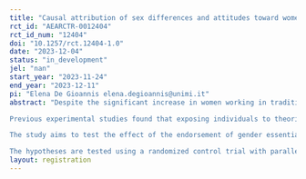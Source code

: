 ```yaml
---
title: "Causal attribution of sex differences and attitudes toward women in STEM"
rct_id: "AEARCTR-0012404"
rct_id_num: "12404"
doi: "10.1257/rct.12404-1.0"
date: "2023-12-04"
status: "in_development"
jel: "nan"
start_year: "2023-11-24"
end_year: "2023-12-11"
pi: "Elena De Gioannis elena.degioannis@unimi.it"
abstract: "Despite the significant increase in women working in traditionally masculine sectors, the presence of women in STEM (Science, Technology, Engineering and Math) fields, and thus in high-pay and high-status professions, is still scarce. 
Previous experimental studies found that exposing individuals to theories of sex differences, attributing the cause of these differences to either biological or social factors, affects stereotype endorsement, self-stereotyping, interest in STEM and performance in a math-related task. However, the existing studies on the effect of essentialist beliefs on attitudes toward role models are too scarce to provide a clear picture of how the endorsement of fixed versus malleable theories of traits could mediate the efficacy of interventions using role models. 
The study aims to test the effect of the endorsement of gender essentialist beliefs on attitudes toward and perceptions of women interested in STEM. It is hypotesized that people endorsing essentialist beliefs on gender would have worse attitudes toward women in STEM and would be more likely to see female counterstereotypical role models as exceptions (subtyping effect) compared to both people thinking that gender differences either do not exist or are due to social factors. 
The hypotheses are tested using a randomized control trial with parallel design where essentialist beliefs are manipulated asking participants to read an article on gender (sex) differences in math abilities. Participants are recruited by a panel provider based in Italy and are paid for their participation. The experiment is conducted online. In study 1, 200 participants aged 16-20 are randomly assigned to an article either suggesting that gender differences do not exist, that exist but are due to social factors or that are due to biological differences. They are then asked to answer a questionnaire measuring attitudes toward women in science and gender stereotypes about science. In study 2, 150 participants aged 16-20 are randomly assigned to the same articles (biological differences or no differences), they are then exposed to counterstereotypical role models and asked their opinion on their gender typicality. Their gender bias is also measured. "
layout: registration
---
```


